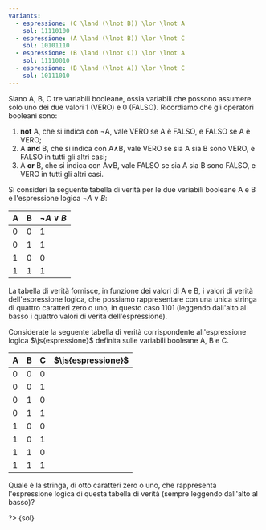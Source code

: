 ```yaml
---
variants:
  - espressione: (C \land (\lnot B)) \lor \lnot A
    sol: 11110100
  - espressione: (A \land (\lnot B)) \lor \lnot C
    sol: 10101110
  - espressione: (B \land (\lnot C)) \lor \lnot A
    sol: 11110010
  - espressione: (B \land (\lnot A)) \lor \lnot C
    sol: 10111010
---
```


Siano A, B, C tre variabili booleane, ossia variabili che possono assumere solo uno dei due valori 1 (VERO) e 0 (FALSO). Ricordiamo che gli operatori booleani sono:

1. **not** A, che si indica con $\lnot$A, vale VERO se A è FALSO, e FALSO se A è VERO;
2. A **and** B, che si indica con A$\land$B, vale VERO se sia A sia B sono VERO, e FALSO in tutti gli altri casi;
3. A **or** B, che si indica con A$\lor$B, vale FALSO se sia A sia B sono FALSO, e VERO in tutti gli altri casi.

Si consideri la seguente tabella di verità per le due variabili booleane A e B e l'espressione logica $\lnot A \lor B$:

| A   | B   | $\lnot A  \lor B$ |
| --- | --- | ----------------- |
| 0   | 0   | 1                 |
| 0   | 1   | 1                 |
| 1   | 0   | 0                 |
| 1   | 1   | 1                 |

La tabella di verità fornisce, in funzione dei valori di A e B, i valori di verità dell'espressione logica, che possiamo rappresentare con una unica stringa di quattro caratteri zero o uno, in questo caso 1101 (leggendo dall'alto al basso i quattro valori di verità dell'espressione).

Considerate la seguente tabella di verità corrispondente all'espressione logica $\js{espressione}$ definita sulle variabili booleane A, B e C.

| A   | B   | C   | $\js{espressione}$ |
| --- | --- | --- | ------------------ |
| 0   | 0   | 0   |                    |
| 0   | 0   | 1   |                    |
| 0   | 1   | 0   |                    |
| 0   | 1   | 1   |                    |
| 1   | 0   | 0   |                    |
| 1   | 0   | 1   |                    |
| 1   | 1   | 0   |                    |
| 1   | 1   | 1   |                    |

Quale è la stringa, di otto caratteri zero o uno, che rappresenta l'espressione logica di questa tabella di verità (sempre leggendo dall'alto al basso)?

?> {sol}

